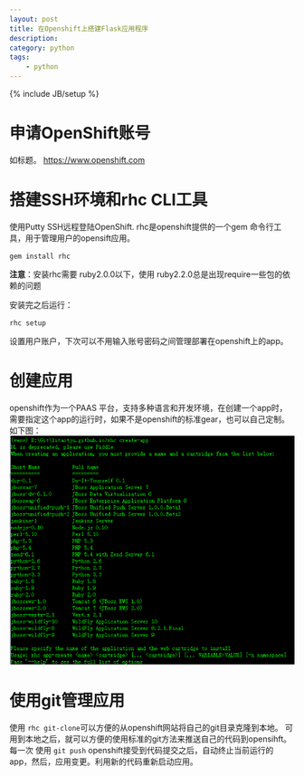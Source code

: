 ```yaml
---
layout: post
title: 在Openshift上搭建Flask应用程序
description: 
category: python
tags: 
    - python
---
```

{% include JB/setup %}
# 申请OpenShift账号
如标题。 https://www.openshift.com

# 搭建SSH环境和rhc CLI工具
使用Putty SSH远程登陆OpenShift.
rhc是openshift提供的一个gem 命令行工具，用于管理用户的opensift应用。

    gem install rhc

**注意**：安装rhc需要 ruby2.0.0以下，使用 ruby2.2.0总是出现require<top>一些包的依赖的问题

安装完之后运行：

    rhc setup

设置用户账户，下次可以不用输入账号密码之间管理部署在openshift上的app。

# 创建应用

openshift作为一个PAAS 平台，支持多种语言和开发环境，在创建一个app时，需要指定这个app的运行时，如果不是openshift的标准gear，也可以自己定制。
如下图：
![create-app](\img\in-post\rhc_create-app.png)

# 使用git管理应用
使用 ```rhc git-clone```可以方便的从openshift网站将自己的git目录克隆到本地。
可用到本地之后，就可以方便的使用标准的git方法来推送自己的代码到opensihft。每一次
使用 ```git push``` openshift接受到代码提交之后，自动终止当前运行的app，然后，应用变更。利用新的代码重新启动应用。
